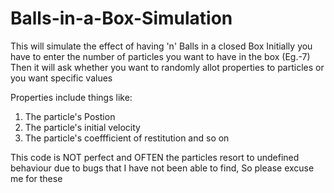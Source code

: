 # Balls-in-a-Box-Simulation
This will simulate the effect of having 'n' Balls in a closed Box
Initially you have to enter the number of particles you want to have in the box (Eg.-7)
Then it will ask whether you want to randomly allot properties to particles or you want specific values

Properties include things like:
1. The particle's Postion
2. The particle's initial velocity
3. The particle's coeffficient of restitution 
and so on

This code is NOT perfect and OFTEN the particles resort to undefined behaviour due to bugs that I have not been able to find,
So please excuse me for these
